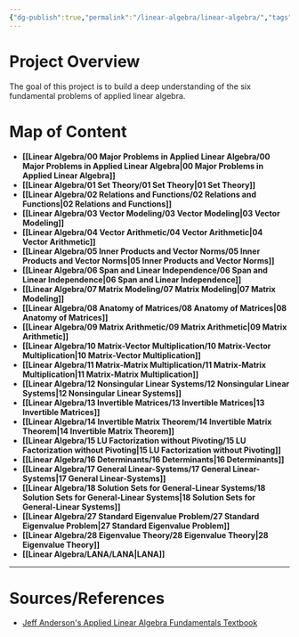 ```yaml
---
{"dg-publish":true,"permalink":"/linear-algebra/linear-algebra/","tags":["Project/Landing"]}
---
```


# Project Overview
The goal of this project is to build a deep understanding of the six fundamental problems of applied linear algebra. 

# Map of Content

- **[[Linear Algebra/00 Major Problems in Applied Linear Algebra/00 Major Problems in Applied Linear Algebra\|00 Major Problems in Applied Linear Algebra]]**
- **[[Linear Algebra/01 Set Theory/01 Set Theory\|01 Set Theory]]**
- **[[Linear Algebra/02 Relations and Functions/02 Relations and Functions\|02 Relations and Functions]]**
- **[[Linear Algebra/03 Vector Modeling/03 Vector Modeling\|03 Vector Modeling]]**
- **[[Linear Algebra/04 Vector Arithmetic/04 Vector Arithmetic\|04 Vector Arithmetic]]**
- **[[Linear Algebra/05 Inner Products and Vector Norms/05 Inner Products and Vector Norms\|05 Inner Products and Vector Norms]]**
- **[[Linear Algebra/06 Span and Linear Independence/06 Span and Linear Independence\|06 Span and Linear Independence]]**
- **[[Linear Algebra/07 Matrix Modeling/07 Matrix Modeling\|07 Matrix Modeling]]**
- **[[Linear Algebra/08 Anatomy of Matrices/08 Anatomy of Matrices\|08 Anatomy of Matrices]]**
- **[[Linear Algebra/09 Matrix Arithmetic/09 Matrix Arithmetic\|09 Matrix Arithmetic]]**
- **[[Linear Algebra/10 Matrix-Vector Multiplication/10 Matrix-Vector Multiplication\|10 Matrix-Vector Multiplication]]**
- **[[Linear Algebra/11 Matrix-Matrix Multiplication/11 Matrix-Matrix Multiplication\|11 Matrix-Matrix Multiplication]]**
- **[[Linear Algebra/12 Nonsingular Linear Systems/12 Nonsingular Linear Systems\|12 Nonsingular Linear Systems]]**
- **[[Linear Algebra/13 Invertible Matrices/13 Invertible Matrices\|13 Invertible Matrices]]**
- **[[Linear Algebra/14 Invertible Matrix Theorem/14 Invertible Matrix Theorem\|14 Invertible Matrix Theorem]]**
- **[[Linear Algebra/15 LU Factorization without Pivoting/15 LU Factorization without Pivoting\|15 LU Factorization without Pivoting]]**
- **[[Linear Algebra/16 Determinants/16 Determinants\|16 Determinants]]**
- **[[Linear Algebra/17 General Linear-Systems/17 General Linear-Systems\|17 General Linear-Systems]]**
- **[[Linear Algebra/18 Solution Sets for General-Linear Systems/18 Solution Sets for General-Linear Systems\|18 Solution Sets for General-Linear Systems]]**
- **[[Linear Algebra/27 Standard Eigenvalue Problem/27 Standard Eigenvalue Problem\|27 Standard Eigenvalue Problem]]**
- **[[Linear Algebra/28 Eigenvalue Theory/28 Eigenvalue Theory\|28 Eigenvalue Theory]]**
- **[[Linear Algebra/LANA/LANA\|LANA]]**



---

# Sources/References
- [Jeff Anderson's Applied Linear Algebra Fundamentals Textbook](https://www.appliedlinearalgebra.com)